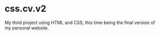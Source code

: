 # css.cv.v2
My third project using HTML and CSS, this time being the final version of my personal website.
